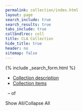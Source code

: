 ```yaml
---
permalink: collection/index.html
layout: page
search_include: true
search_results: true
tabs_include: true
collbndlrec: coll
title: CLA Collection
hide_title: true
header: no
sitemap: false
---
```


{% include _search_form.html %}

<ul id="tablist" class="tabs" data-tab>
  <li class="tab-title active" data-tabname="coll"><a href="#coll"><span id="colltab_title">Collection description</span><span id="collcnt"></span></a></li>
  <li class="tab-title" data-tabname="bndl"><a href="#item"><span id="bndltab_title">Collection items</span><span id="bndlcnt"></span></a></li>
</ul>
<div class="tabs-content">
<!-- TODO: content and active classes are for Foundation tabs. The sectiontab
class is a holdover from old CLA website.  Clean this up later, if desired. -->
  <div class="content active" id="coll"><div class="detailonly sectiontab" id="collbndlrec"><ol id="colllist" class="alt" start="0"></ol></div></div>
  <div class="content detailonly sectiontab" id="item">
    <p id="bndlresultscnt">&nbsp;<b><span name="start" class="counts"></span></b> &ndash; <b><span name="end"></span></b> of <b><span name="total"></span></b> <span name="results"></span></p>
    <label id="bndlshowall" class="showall">Show All/Collapse All&nbsp;<i id="show-all-caret-coll" class="icon fa-caret-right"></i></label>
    <ol id="bndllist" class="alt" start="0">
    </ol>
  <div class="pagination" id="bndlpaginator"></div>
  </div>
</div>
